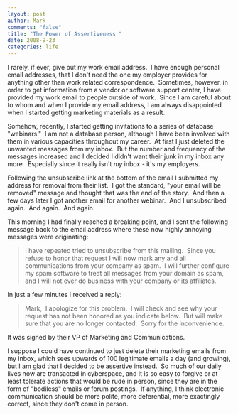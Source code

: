```yaml
--- 
layout: post
author: Mark
comments: "false"
title: "The Power of Assertiveness "
date: 2008-9-23
categories: life
---
```

I rarely, if ever, give out my work email address.  I have enough personal email addresses, that I don't need the one my employer provides for anything other than work related correspondence.  Sometimes, however, in order to get information from a vendor or software support center, I have provided my work email to people outside of work.  Since I am careful about to whom and when I provide my email address, I am always disappointed when I started getting marketing materials as a result.

Somehow, recently, I started getting invitations to a series of database "webinars."  I am not a database person, although I have been involved with them in various capacities throughout my career.  At first I just deleted the unwanted messages from my inbox.  But the number and frequency of the messages increased and I decided I didn't want their junk in my inbox any more.  Especially since it really isn't <em>my </em>inbox - it's my employers.

Following the unsubscribe link at the bottom of the email I submitted my address for removal from their list.  I got the standard, "your email will be removed" message and thought that was the end of the story.  And then a few days later I got another email for another webinar.  And I unsubscribed again.  And again.  And again.

This morning I had finally reached a breaking point, and I sent the following message back to the email address where these now highly annoying messages were originating:
<blockquote>I have repeated tried to unsubscribe from this mailing.  Since you refuse to honor that request I will now mark any and all communications from your company as spam.  I will further configure my spam software to treat all messages from your domain as spam, and I will not ever do business with your company or its affiliates.</blockquote>
In just a few minutes I received a reply:
<blockquote>Mark,  I apologize for this problem.  I will check and see why your request has not been honored as you indicate below.  But will make sure that you are no longer contacted.  Sorry for the inconvenience.  </blockquote>
It was signed by their VP of Marketing and Communications.

I suppose I could have continued to just delete their marketing emails from my inbox, which sees upwards of 100 legitimate emails a day (and growing), but I am glad that I decided to be assertive instead.  So much of our daily lives now are transacted in cyberspace, and it is so easy to forgive or at least tolerate actions that would be rude in person, since they are in the form of "bodiless" emails or forum postings.  If anything, I think electronic communication should be more polite, more deferential, more exactingly correct, since they don't come in person.
